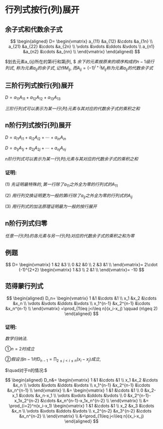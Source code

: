# 行列式按行(列)展开

## 余子式和代数余子式

$$
\begin{aligned}
D=
\begin{vmatrix}
a_{11} &a_{12} &\cdots &a_{1n} \\
a_{21} &a_{22} &\cdots &a_{2n} \\
\vdots &\vdots &\ddots &\vdots \\
a_{n1} &a_{n2} &\cdots &a_{nn} \\
\end{vmatrix}
\end{aligned}
$$

$划去元素a_{ij}所在的第i行和第j列, $
$余下的元素按原来的顺序构成的n-1级行列式,$
$称为元素a_{ij}的余子式, 记作M_{ij},$
$而A_{ij}=(-1)^{i+j}M_{ij}称为元素a_{ij}的代数余子式$

## 三阶行列式按行(列)展开

$D=a_{11}A_{11}+a_{12}A_{12}+a_{13}A_{13}$

$三阶行列式可以表示为某一行(列)元素与其对应的代数余子式的乘积之和$

## n阶行列式按行(列)展开

$D=a_{i1}A_{i1}+a_{i2}A_{i2}+\cdots+a_{in}A_{in}$

$D=a_{1j}A_{1j}+a_{2j}A_{2j}+\cdots+a_{nj}A_{nj}$

$n阶行列式可以表示为某一行(列)元素与其对应的代数余子式的乘积之和$

### 证明:

(1) $先证明最特殊的, 第一行除了a_{11}之外全为零的行列式的A_{11}$

(2) $用行列交换证明更为一般的第i行除了a_{ij}之外全为零的行列式的A_{ij}$

(3) $用行列式的加法原理证明最为一般的按行展开$

## n阶行列式归零

$任意一行(列)的各元素与另一行(列)对应的代数余子式的乘积之和为零$

## 例题

$$
D=
\begin{vmatrix}
1 &2 &3 \\
0 &2 &0 \\
2 &3 &1 \\
\end{vmatrix}=
2\cdot (-1)^{2+2}
\begin{vmatrix}
1 &3 \\
2 &1 \\
\end{vmatrix}=
-10
$$

## 范得蒙行列式

$$
\begin{aligned}
D_n=
\begin{vmatrix}
1 &1 &\cdots &1 \\
x_1 &x_2 &\cdots &x_n \\
\vdots &\vdots &\ddots &\vdots \\
x_1^{n-1} &x_2^{n-1} &\cdots &x_n^{n-1} \\
\end{vmatrix}
=\prod_{1\leq j<i\leq n}(x_i-x_j) \qquad (n\geq 2)
\end{aligned}
$$

### 证明:

$数学归纳法.$

$①n=2时成立$

$②假设当n-1时D_{n-1}=\displaystyle\prod_{2\leq j<i\leq n}(x_i-x_j)成立,$

$\quad对于n的情况:$

$$
\begin{aligned}
D_n&=
\begin{vmatrix}
1 &1 &\cdots &1 \\
x_1 &x_2 &\cdots &x_n \\
\vdots &\vdots &\ddots &\vdots \\
x_1^{n-1} &x_2^{n-1} &\cdots &x_n^{n-1} \\
\end{vmatrix} \\
&=
\begin{vmatrix}
1 &1 &\cdots &1 \\
0 &x_2-x_1 &\cdots &x_n-x_1 \\
\vdots &\vdots &\ddots &\vdots \\
0 &x_2^{n-1}-x_1x_2^{n-2} &\cdots &x_n^{n-1}-x_1x_n^{n-2} \\
\end{vmatrix} \\
&=
\prod_{i=2}^n(x_i-x_1)
\begin{vmatrix}
1 &1 &\cdots &1 \\
x_2 &x_3 &\cdots &x_n \\
\vdots &\vdots &\ddots &\vdots \\
x_2^{n-2} &x_3^{n-2} &\cdots &x_n^{n-2} \\
\end{vmatrix} \\
&=\prod_{1\leq j<i\leq n}(x_i-x_j)
\end{aligned}
$$

